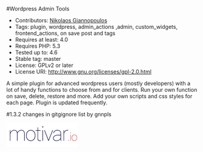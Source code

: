 #Wordpress Admin Tools
* Contributors: [Nikolaos Giannopoulos](https://github.com/gnnpls)
* Tags: plugin, wordpress, admin_actions ,admin, custom_widgets, frontend_actions, on save post and tags
* Requires at least: 4.0
* Requires PHP: 5.3
* Tested up to: 4.6
* Stable tag: master
* License: GPLv2 or later
* License URI: http://www.gnu.org/licenses/gpl-2.0.html

A simple plugin for advanced wordpress users (mostly developers) with a lot of handy functions to choose from and for clients. Run your own function on save, delete, restore and more. Add your own scripts and css styles for each page.
Plugin is updated frequently.

#1.3.2
changes in gitgignore list by gnnpls

![Wordpress Admin Tools](./guest/media/motivar_logo.png)